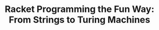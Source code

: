 ---
authors: James W. Stelly
title: 'Racket Programming the Fun Way: From Strings to Turing Machines'
layout: book
link: false
---